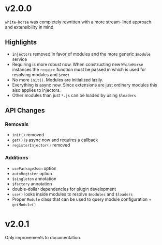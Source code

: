 # v2.0.0

`white-horse` was completely rewritten with a more stream-lined approach and extensibility in mind.


## Highlights

* `injectors` removed in favor of modules and the more generic `$module` service
* Requiring is more robust now. When constructing new `WhiteHorse` instances the `require` function must be passed in which is used for resolving modules and `$root`
* No more `init()`. Modules are initialized lazily.
* Everything is async now. Since extensions are just ordinary modules this also applies to injectors.
* Other modules than just `*.js` can be loaded by using `$loaders`


## API Changes

### Removals

* `init()` removed
* `get()` is async now and requires a callback
* `registerInjector()` removed

### Additions

* `usePackageJson` option
* `autoRegister` option
* `$singleton` annotation
* `$factory` annotation
* double-dollar dependencies for plugin development
* `use()` looks inside modules to resolve `$modules` and `$loaders`
* Proper `Module` class that can be used to query module configuration + `getModule()`

# v2.0.1

Only improvements to documentation.